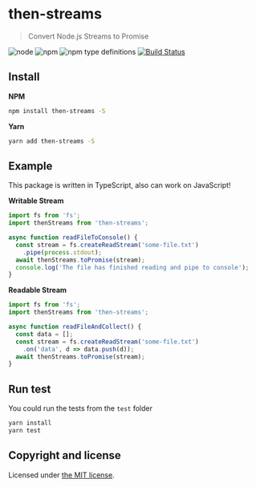 # then-streams

> Convert Node.js Streams to Promise

![node](https://img.shields.io/node/v/then-streams.svg)
![npm](https://img.shields.io/npm/v/then-streams.svg)
![npm type definitions](https://img.shields.io/npm/types/then-streams.svg)
[![Build Status](https://travis-ci.com/OnikurYH/then-streams.svg?branch=master)](https://travis-ci.com/OnikurYH/then-streams)

## Install

**NPM**
```bash
npm install then-streams -S
```

**Yarn**
```bash
yarn add then-streams -S
```

## Example

This package is written in TypeScript, also can work on JavaScript!

**Writable Stream**

```ts
import fs from 'fs';
import thenStreams from 'then-streams';

async function readFileToConsole() {
  const stream = fs.createReadStream('some-file.txt')
    .pipe(process.stdout);
  await thenStreams.toPromise(stream);
  console.log('The file has finished reading and pipe to console');
}
```

**Readable Stream**

```ts
import fs from 'fs';
import thenStreams from 'then-streams';

async function readFileAndCollect() {
  const data = [];
  const stream = fs.createReadStream('some-file.txt')
    .on('data', d => data.push(d));
  await thenStreams.toPromise(stream);
}
```

## Run test

You could run the tests from the `test` folder

```bash
yarn install
yarn test
```

## Copyright and license

Licensed under [the MIT license](LICENSE).

